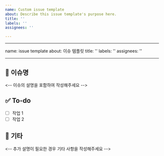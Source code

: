 ```yaml
---
name: Custom issue template
about: Describe this issue template's purpose here.
title: ''
labels: ''
assignees: ''

---
```


---
name: issue template
about: 이슈 템플릿
title: ''
labels: ''
assignees: ''

---

## 📌 이슈명
<-- 이슈의 설명을 포함하여 작성해주세요 -->

## ✅ To-do
- [ ] 작업 1
- [ ] 작업 2

## 🔎 기타
<-- 추가 설명이 필요한 경우 기타 사항을 작성해주세요 -->
